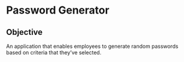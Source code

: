 # Password Generator

## Objective

 An application that enables employees to generate random passwords based on criteria that they’ve selected.

